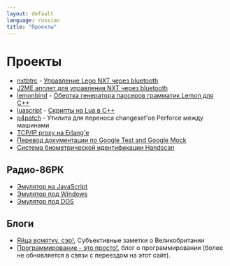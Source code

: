```yaml
---
layout: default
language: russian
title: "Проекты"
---
```

# Проекты

* [nxtbtrc][] - [Управление Lego NXT через bluetooth][]
* [J2ME апплет для управления NXT через bluetooth][NXT Brick remote control over Bluetooth]
* [lemonbind][] - [Обертка генератора парсеров грамматик Lemon для C++][]
* [luascript][] - [Скрипты на Lua в С++][]
* [p4patch][] - Утилита для переноса changeset'ов Perforce между машинами
* [TCP/IP proxy на Erlang'e][]
* [Перевод документации по Google Test and Google Mock][]
* [Система биометрической идентификации Handscan][]

## Радио-86РК

* [Эмулятор на JavaScript][Эмулятор Радио-86РК на JavaScript]
* [Эмулятор под Windows][Эмулятор Радио-86РК под Windows]
* [Эмулятор под DOS][Эмулятор Радио-86РК под DOS]

## Блоги

* [Яйца всмятку, сэр!][], Субъективные заметки о Великобритании
* [Программирование - это просто!][], блог о программировании (более не обновляется в связи с переездом на этот сайт).

[Эмулятор Радио-86РК на JavaScript]: http://radio86.googlecode.com
[Эмулятор Радио-86РК под Windows]: /projects/radio86/emulator/windows/
[Эмулятор Радио-86РК под DOS]: /projects/radio86/emulator/dos/

[nxtbtrc]: http://code.google.com/p/nxtbtrc
[Управление Lego NXT через bluetooth]: /blog/russian/2009/06/24/lego-nxt-remote-control-via-bluetooth/
[NXT Brick remote control over Bluetooth]: /projects/lego/nxt/bluetooth/
[lemonbind]: http://code.google.com/p/lemonbind/
[Обертка генератора парсеров грамматик Lemon для C++]: /blog/russian/2009/07/06/wrapper-for-lemon/
[Перевод документации по Google Test and Google Mock]: http://code.google.com/p/googletest-translations/
[Скрипты на Lua в С++]: /blog/russian/2009/06/12/lua-scripts-in-cpp/
[luascript]: http://code.google.com/p/luascript
[p4patch]: http://code.google.com/p/p4patch
[TCP/IP proxy на Erlang'e]: /blog/russian/2011/11/22/tcpip-proxy-in-erlang/
[Система биометрической идентификации Handscan]: http://handscan.ru/

[Яйца всмятку, сэр!]: http://english-eggs.blogspot.com
[Программирование - это просто!]: http://easy-coding.blogspot.com
